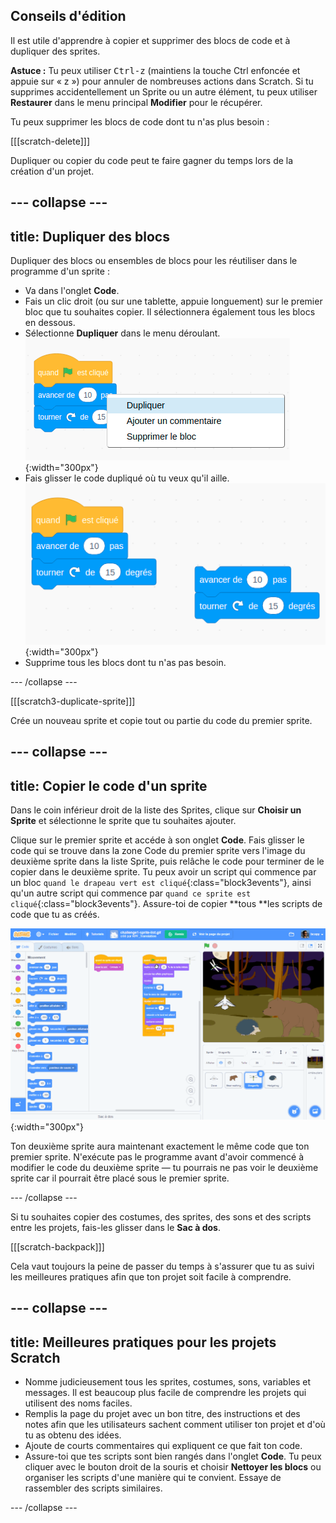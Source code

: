 ## Conseils d'édition
Il est utile d'apprendre à copier et supprimer des blocs de code et à dupliquer des sprites.

**Astuce :** Tu peux utiliser <kbd>Ctrl-z</kbd> (maintiens la touche Ctrl enfoncée et appuie sur « z ») pour annuler de nombreuses actions dans Scratch. Si tu supprimes accidentellement un Sprite ou un autre élément, tu peux utiliser **Restaurer** dans le menu principal **Modifier** pour le récupérer.

Tu peux supprimer les blocs de code dont tu n'as plus besoin :

[[[scratch-delete]]]

Dupliquer ou copier du code peut te faire gagner du temps lors de la création d'un projet.

--- collapse ---
---
title: Dupliquer des blocs
---

Dupliquer des blocs ou ensembles de blocs pour les réutiliser dans le programme d'un sprite :

* Va dans l'onglet **Code**.
* Fais un clic droit (ou sur une tablette, appuie longuement) sur le premier bloc que tu souhaites copier. Il sélectionnera également tous les blocs en dessous.
* Sélectionne **Dupliquer** dans le menu déroulant. ![Selecting 'Duplicate' in the menu.](images/scratchguide-duplicate.png){:width="300px"}
* Fais glisser le code dupliqué où tu veux qu'il aille. ![Moving the duplicated code.](images/scratchguide-drag.png){:width="300px"}
* Supprime tous les blocs dont tu n'as pas besoin.

--- /collapse ---

[[[scratch3-duplicate-sprite]]]

Crée un nouveau sprite et copie tout ou partie du code du premier sprite.

--- collapse ---
---
title: Copier le code d'un sprite
---

Dans le coin inférieur droit de la liste des Sprites, clique sur **Choisir un Sprite** et sélectionne le sprite que tu souhaites ajouter.

Clique sur le premier sprite et accéde à son onglet **Code**. Fais glisser le code qui se trouve dans la zone Code du premier sprite vers l'image du deuxième sprite dans la liste Sprite, puis relâche le code pour terminer de le copier dans le deuxième sprite. Tu peux avoir un script qui commence par un bloc `quand le drapeau vert est cliqué`{:class="block3events"}, ainsi qu'un autre script qui commence par `quand ce sprite est cliqué`{:class="block3events"}. Assure-toi de copier **tous **les scripts de code que tu as créés.

![Copie de code vers un autre sprite.](images/challenge1-sprite-list.gif){:width="300px"}

Ton deuxième sprite aura maintenant exactement le même code que ton premier sprite. N'exécute pas le programme avant d'avoir commencé à modifier le code du deuxième sprite — tu pourrais ne pas voir le deuxième sprite car il pourrait être placé sous le premier sprite.

--- /collapse ---

Si tu souhaites copier des costumes, des sprites, des sons et des scripts entre les projets, fais-les glisser dans le **Sac à dos**.

[[[scratch-backpack]]]

Cela vaut toujours la peine de passer du temps à s'assurer que tu as suivi les meilleures pratiques afin que ton projet soit facile à comprendre.

--- collapse ---
---
title: Meilleures pratiques pour les projets Scratch
---

- Nomme judicieusement tous les sprites, costumes, sons, variables et messages. Il est beaucoup plus facile de comprendre les projets qui utilisent des noms faciles.
- Remplis la page du projet avec un bon titre, des instructions et des notes afin que les utilisateurs sachent comment utiliser ton projet et d'où tu as obtenu des idées.
- Ajoute de courts commentaires qui expliquent ce que fait ton code.
- Assure-toi que tes scripts sont bien rangés dans l'onglet **Code**. Tu peux cliquer avec le bouton droit de la souris et choisir **Nettoyer les blocs** ou organiser les scripts d'une manière qui te convient. Essaye de rassembler des scripts similaires.

--- /collapse ---
